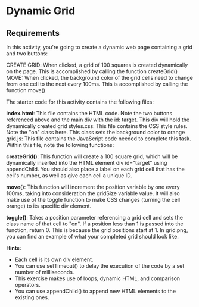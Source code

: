 # Dynamic Grid

## Requirements

In this activity, you're going to create a dynamic web page containing a grid and two buttons:

CREATE GRID: When clicked, a grid of 100 squares is created dynamically on the page. This is accomplished by calling the function createGrid()
MOVE: When clicked, the background color of the grid cells need to change from one cell to the next every 100ms. This is accomplished by calling the function move()

The starter code for this activity contains the following files:

**index.html**: This file contains the HTML code. Note the two buttons referenced above and the main div with the id: target. This div will hold the dynamically created grid
styles.css: This file contains the CSS style rules. Note the "on" class here. This class sets the background color to orange
grid.js: This file contains the JavaScript code needed to complete this task. Within this file, note the following functions:

**createGrid()**: This function will create a 100 square grid, which will be dynamically inserted into the HTML element div id="target" using appendChild. You should also place a label on each grid cell that has the cell's number, as well as give each cell a unique ID.

**move()**: This function will increment the position variable by one every 100ms, taking into consideration the gridSize variable value. It will also make use of the toggle function to make CSS changes (turning the cell orange) to its specific div element.

**toggle()**: Takes a position parameter referencing a grid cell and sets the class name of that cell to "on". If a position less than 1 is passed into the function, return 0. This is because the grid positions start at 1.
In grid.png, you can find an example of what your completed grid should look like.

**Hints**:

- Each cell is its own div element.
- You can use setTimeout() to delay the execution of the code by a set number of milliseconds.
- This exercise makes use of loops, dynamic HTML, and comparison operators.
- You can use appendChild() to append new HTML elements to the existing ones.
